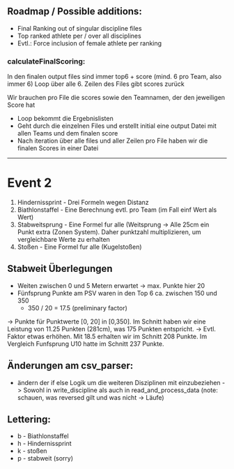 ## Roadmap / Possible additions:
- Final Ranking out of singular discipline files
- Top ranked athlete per / over all disciplines
- Evtl.: Force inclusion of female athlete per ranking

### calculateFinalScoring:
In den finalen output files sind immer top6 + score (mind. 6 pro Team, also immer 6)
Loop über alle 6. Zeilen des Files gibt scores zurück

Wir brauchen pro File die scores sowie den Teamnamen, der den jeweiligen Score hat
- Loop bekommt die Ergebnislisten
- Geht durch die einzelnen Files und erstellt initial eine output Datei mit allen Teams und dem finalen score
- Nach iteration über alle files und aller Zeilen pro File haben wir die finalen Scores in einer Datei

---

# Event 2
1. Hindernissprint - Drei Formeln wegen Distanz
2. Biathlonstaffel - Eine Berechnung evtl. pro Team (im Fall einf Wert als Wert)
3. Stabweitsprung - Eine Formel fur alle (Weitsprung
   -> Alle 25cm ein Punkt extra (Zonen System). Daher punktzahl multiplizieren, um vergleichbare Werte zu erhalten
4. Stoßen - Eine Formel fur alle (Kugelstoßen)

## Stabweit Überlegungen
- Weiten zwischen 0 und 5 Metern erwartet
  -> max. Punkte hier 20
- Fünfsprung Punkte am PSV waren in den Top 6 ca. zwischen 150 und 350
  - 350 / 20 = 17.5 (preliminary factor)

-> Punkte für Punktwerte [0, 20] in [0,350]. Im Schnitt haben wir eine Leistung von 11.25 Punkten (281cm), was 175 Punkten entspricht.
-> Evtl. Faktor etwas erhöhen. Mit 18.5 erhalten wir im Schnitt 208 Punkte. Im Vergleich Funfsprung U10 hatte im Schnitt 237 Punkte.

## Änderungen am csv_parser:
- ändern der if else Logik um die weiteren Disziplinen mit einzubeziehen
  -> Sowohl in write_discipline als auch in read_and_process_data (note: schauen, was reversed gilt und was nicht -> Läufe)

## Lettering: 
- b - Biathlonstaffel
- h - Hindernissprint
- k - stoßen
- p - stabweit (sorry)
